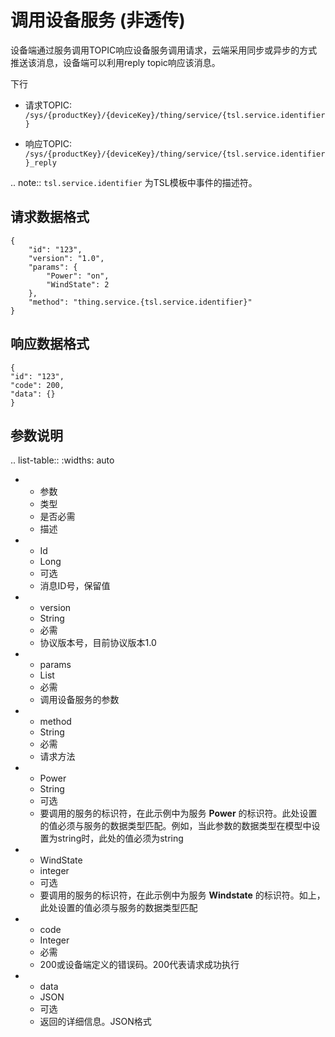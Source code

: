 # 调用设备服务 (非透传)

设备端通过服务调用TOPIC响应设备服务调用请求，云端采用同步或异步的方式推送该消息，设备端可以利用reply topic响应该消息。

下行

- 请求TOPIC: `/sys/{productKey}/{deviceKey}/thing/service/{tsl.service.identifier}`

- 响应TOPIC: `/sys/{productKey}/{deviceKey}/thing/service/{tsl.service.identifier}_reply`

.. note:: `tsl.service.identifier` 为TSL模板中事件的描述符。


## 请求数据格式

```
{
	"id": "123",
	"version": "1.0",
	"params": {
		"Power": "on",
		"WindState": 2
	},
	"method": "thing.service.{tsl.service.identifier}"
}
```

## 响应数据格式

```
{
"id": "123",
"code": 200,
"data": {}
}

```

## 参数说明​

.. list-table::
   :widths: auto

   * - 参数
     - 类型​
     - 是否必需
     - 描述
   * - Id
     - Long
     - 可选
     - 消息ID号，保留值
   * - version
     - String
     - 必需
     - 协议版本号，目前协议版本1.0
   * - params
     - List
     - 必需
     - 调用设备服务的参数
   * - method
     - String
     - 必需
     - 请求方法
   * - Power
     - String
     - 可选
     - 要调用的服务的标识符，在此示例中为服务 **Power** 的标识符。此处设置的值必须与服务的数据类型匹配。例如，当此参数的数据类型在模型中设置为string时，此处的值必须为string
   * - WindState
     - integer
     - 可选
     - 要调用的服务的标识符，在此示例中为服务 **Windstate** 的标识符。如上，此处设置的值必须与服务的数据类型匹配
   * - code
     - Integer
     - 必需
     - 200或设备端定义的错误码。200代表请求成功执行
   * - data
     - JSON
     - 可选
     - 返回的详细信息。JSON格式


<!--end-->
